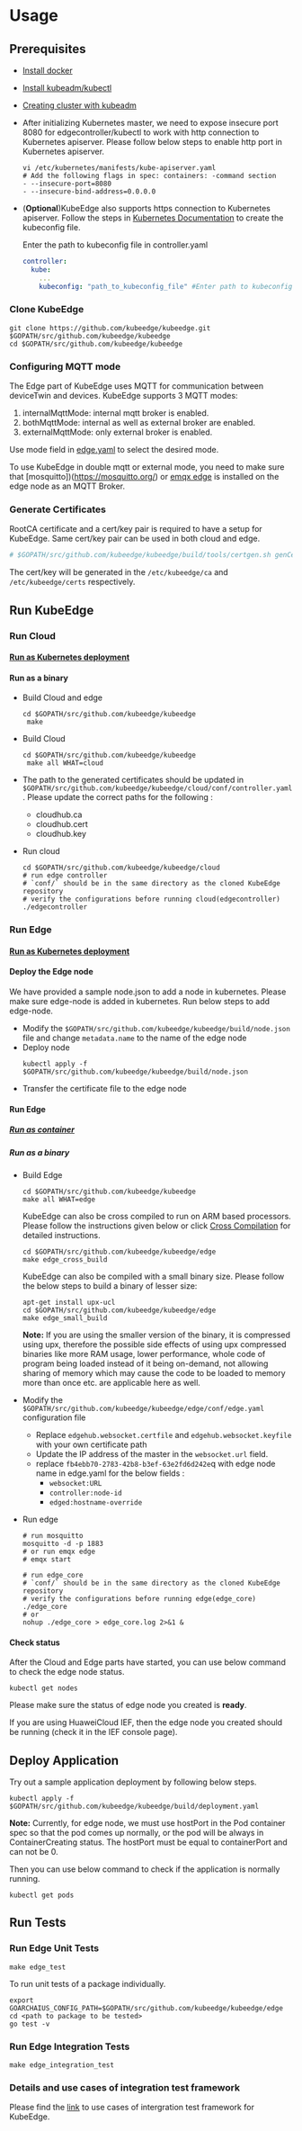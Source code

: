 # Usage

## Prerequisites

+ [Install docker](https://docs.docker.com/install/)

+ [Install kubeadm/kubectl](https://kubernetes.io/docs/setup/independent/install-kubeadm/)

+ [Creating cluster with kubeadm](<https://kubernetes.io/docs/setup/independent/create-cluster-kubeadm/>)

+ After initializing Kubernetes master, we need to expose insecure port 8080 for edgecontroller/kubectl to work with http connection to Kubernetes apiserver.
  Please follow below steps to enable http port in Kubernetes apiserver.

    ```shell
    vi /etc/kubernetes/manifests/kube-apiserver.yaml
    # Add the following flags in spec: containers: -command section
    - --insecure-port=8080
    - --insecure-bind-address=0.0.0.0
    ```

+ (**Optional**)KubeEdge also supports https connection to Kubernetes apiserver. Follow the steps in [Kubernetes Documentation](https://kubernetes.io/docs/tasks/access-application-cluster/configure-access-multiple-clusters/) to create the kubeconfig file.

  Enter the path to kubeconfig file in controller.yaml
  ```yaml
  controller:
    kube:
      ...
      kubeconfig: "path_to_kubeconfig_file" #Enter path to kubeconfig file to enable https connection to k8s apiserver
  ```

### Clone KubeEdge

```shell
git clone https://github.com/kubeedge/kubeedge.git $GOPATH/src/github.com/kubeedge/kubeedge
cd $GOPATH/src/github.com/kubeedge/kubeedge
```

### Configuring MQTT mode

The Edge part of KubeEdge uses MQTT for communication between deviceTwin and devices. KubeEdge supports 3 MQTT modes:
1) internalMqttMode: internal mqtt broker is enabled.
2) bothMqttMode: internal as well as external broker are enabled.
3) externalMqttMode: only external broker is enabled.

Use mode field in [edge.yaml](https://github.com/kubeedge/kubeedge/blob/master/edge/conf/edge.yaml#L4) to select the desired mode.

To use KubeEdge in double mqtt or external mode, you need to make sure that [mosquitto])(https://mosquitto.org/) or [emqx edge](https://www.emqx.io/downloads/emq/edge?osType=Linux#download) is installed on the edge node as an MQTT Broker.

### Generate Certificates

RootCA certificate and a cert/key pair is required to have a setup for KubeEdge. Same cert/key pair can be used in both cloud and edge.

```bash
# $GOPATH/src/github.com/kubeedge/kubeedge/build/tools/certgen.sh genCertAndKey edge
```

The cert/key will be generated in the `/etc/kubeedge/ca` and `/etc/kubeedge/certs` respectively.

## Run KubeEdge

### Run Cloud

#### [Run as Kubernetes deployment](../../build/cloud/README.md)

#### Run as a binary

+ Build Cloud and edge

    ```shell
    cd $GOPATH/src/github.com/kubeedge/kubeedge
     make 
    ```

+ Build Cloud

    ```shell
    cd $GOPATH/src/github.com/kubeedge/kubeedge
     make all WHAT=cloud
    ```

+ The path to the generated certificates should be updated in `$GOPATH/src/github.com/kubeedge/kubeedge/cloud/conf/controller.yaml`. Please update the correct paths for the following :
    + cloudhub.ca
    + cloudhub.cert
    + cloudhub.key

+ Run cloud
    ```shell
    cd $GOPATH/src/github.com/kubeedge/kubeedge/cloud
    # run edge controller
    # `conf/` should be in the same directory as the cloned KubeEdge repository
    # verify the configurations before running cloud(edgecontroller)
    ./edgecontroller
    ```

### Run Edge

#### [Run as Kubernetes deployment](../../build/edge/kubernetes/README.md)

#### Deploy the Edge node
We have provided a sample node.json to add a node in kubernetes. Please make sure edge-node is added in kubernetes. Run below steps to add edge-node.

+ Modify the `$GOPATH/src/github.com/kubeedge/kubeedge/build/node.json` file and change `metadata.name` to the name of the edge node
+ Deploy node
    ```shell
    kubectl apply -f $GOPATH/src/github.com/kubeedge/kubeedge/build/node.json
    ```
+ Transfer the certificate file to the edge node

#### Run Edge

##### [Run as container](../../build/edge/README.md)

##### Run as a binary
+ Build Edge

    ```shell
    cd $GOPATH/src/github.com/kubeedge/kubeedge
    make all WHAT=edge
    ```

    KubeEdge can also be cross compiled to run on ARM based processors.
    Please follow the instructions given below or click [Cross Compilation](../setup/cross-compilation.md) for detailed instructions.

    ```shell
    cd $GOPATH/src/github.com/kubeedge/kubeedge/edge
    make edge_cross_build
    ```

    KubeEdge can also be compiled with a small binary size. Please follow the below steps to build a binary of lesser size:

    ```shell
    apt-get install upx-ucl
    cd $GOPATH/src/github.com/kubeedge/kubeedge/edge
    make edge_small_build
    ```

    **Note:** If you are using the smaller version of the binary, it is compressed using upx, therefore the possible side effects of using upx compressed binaries like more RAM usage, 
    lower performance, whole code of program being loaded instead of it being on-demand, not allowing sharing of memory which may cause the code to be loaded to memory 
    more than once etc. are applicable here as well.

+ Modify the `$GOPATH/src/github.com/kubeedge/kubeedge/edge/conf/edge.yaml` configuration file
    + Replace `edgehub.websocket.certfile` and `edgehub.websocket.keyfile` with your own certificate path
    + Update the IP address of the master in the `websocket.url` field. 
    + replace `fb4ebb70-2783-42b8-b3ef-63e2fd6d242e`q with edge node name in edge.yaml for the below fields :
        + `websocket:URL`
        + `controller:node-id`
        + `edged:hostname-override`

+ Run edge

    ```shell
    # run mosquitto
    mosquitto -d -p 1883
    # or run emqx edge
    # emqx start
    
    # run edge_core
    # `conf/` should be in the same directory as the cloned KubeEdge repository
    # verify the configurations before running edge(edge_core)
    ./edge_core
    # or
    nohup ./edge_core > edge_core.log 2>&1 &
    ```

#### Check status

After the Cloud and Edge parts have started, you can use below command to check the edge node status.

```shell
kubectl get nodes
```

Please make sure the status of edge node you created is **ready**.

If you are using HuaweiCloud IEF, then the edge node you created should be running (check it in the IEF console page).

## Deploy Application

Try out a sample application deployment by following below steps.

```shell
kubectl apply -f $GOPATH/src/github.com/kubeedge/kubeedge/build/deployment.yaml
```

**Note:** Currently, for edge node, we must use hostPort in the Pod container spec so that the pod comes up normally, or the pod will be always in ContainerCreating status. The hostPort must be equal to containerPort and can not be 0.

Then you can use below command to check if the application is normally running.

```shell
kubectl get pods
```

## Run Tests

### Run Edge Unit Tests

 ```shell
 make edge_test
 ```

 To run unit tests of a package individually.

 ```shell
 export GOARCHAIUS_CONFIG_PATH=$GOPATH/src/github.com/kubeedge/kubeedge/edge
 cd <path to package to be tested>
 go test -v
 ```

### Run Edge Integration Tests

```shell
make edge_integration_test
```

### Details and use cases of integration test framework

Please find the [link](https://github.com/kubeedge/kubeedge/tree/master/edge/test/integration) to use cases of intergration test framework for KubeEdge.
